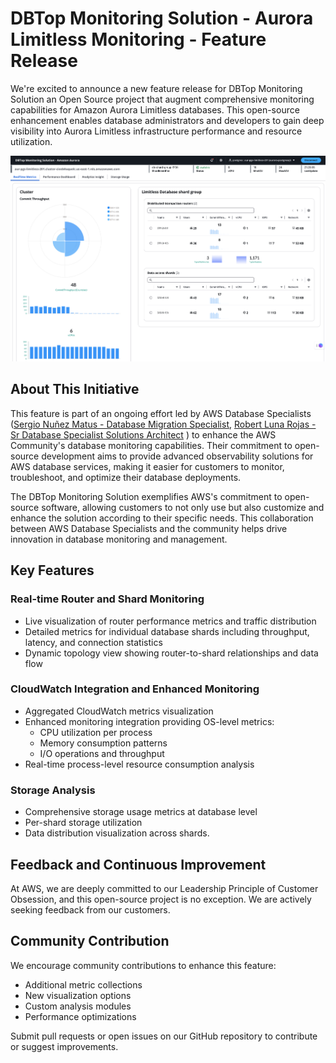 # DBTop Monitoring Solution - Aurora Limitless Monitoring - Feature Release

We're excited to announce a new feature release for DBTop Monitoring Solution an Open Source project that augment comprehensive monitoring capabilities for Amazon Aurora Limitless databases. This open-source enhancement enables database administrators and developers to gain deep visibility into Aurora Limitless infrastructure performance and resource utilization.

<img width="1089" alt="image" src="../images/dbtop.aurora.limitless.png">


## About This Initiative

This feature is part of an ongoing effort led by AWS Database Specialists ([Sergio Nuñez Matus - Database Migration Specialist](https://www.linkedin.com/in/snmatus/), [Robert Luna Rojas - Sr Database Specialist Solutions Architect](https://www.linkedin.com/in/robertolunarojas/) ) to enhance the AWS Community's database monitoring capabilities. Their commitment to open-source development aims to provide advanced observability solutions for AWS database services, making it easier for customers to monitor, troubleshoot, and optimize their database deployments.

The DBTop Monitoring Solution exemplifies AWS's commitment to open-source software, allowing customers to not only use but also customize and enhance the solution according to their specific needs. This collaboration between AWS Database Specialists and the community helps drive innovation in database monitoring and management.



## Key Features

### Real-time Router and Shard Monitoring

* Live visualization of router performance metrics and traffic distribution
* Detailed metrics for individual database shards including throughput, latency, and connection statistics
* Dynamic topology view showing router-to-shard relationships and data flow

### CloudWatch Integration and Enhanced Monitoring

* Aggregated CloudWatch metrics visualization
* Enhanced monitoring integration providing OS-level metrics:
    * CPU utilization per process
    * Memory consumption patterns
    * I/O operations and throughput
* Real-time process-level resource consumption analysis

### Storage Analysis

* Comprehensive storage usage metrics at database level
* Per-shard storage utilization
* Data distribution visualization across shards.

## Feedback and Continuous Improvement

At AWS, we are deeply committed to our Leadership Principle of Customer Obsession, and this open-source project is no exception. We are actively seeking feedback from our customers.


## Community Contribution

We encourage community contributions to enhance this feature:

* Additional metric collections
* New visualization options
* Custom analysis modules
* Performance optimizations

Submit pull requests or open issues on our GitHub repository to contribute or suggest improvements.



